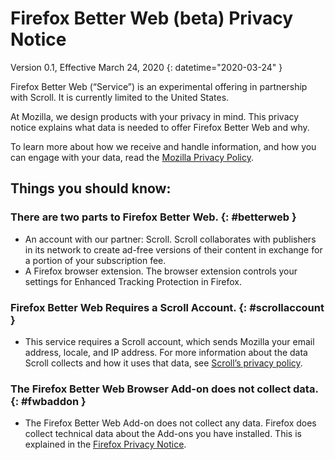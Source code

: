 # Firefox Better Web (beta) Privacy Notice

Version 0.1, Effective March 24, 2020
{: datetime="2020-03-24" }

Firefox Better Web (“Service”) is an experimental offering in partnership with Scroll. It is currently limited to the United States.

At Mozilla, we design products with your privacy in mind. This privacy notice explains what data is needed to offer Firefox Better Web and why.

To learn more about how we receive and handle information, and how you can engage with your data, read the [Mozilla Privacy Policy](https://www.mozilla.org/privacy/).

## Things you should know:

### There are two parts to Firefox Better Web. {: #betterweb }
* An account with our partner: Scroll. Scroll collaborates with publishers in its network to create ad-free versions of their content in exchange for a portion of your subscription fee.
* A Firefox browser extension. The browser extension controls your settings for Enhanced Tracking Protection in Firefox.

### Firefox Better Web Requires a Scroll Account. {: #scrollaccount }
* This service requires a Scroll account, which sends Mozilla your email address, locale, and IP address. For more information about the data Scroll collects and how it uses that data, see [Scroll’s privacy policy](https://scroll.com/privacy).

### The Firefox Better Web Browser Add-on does not collect data. {: #fwbaddon }
* The Firefox Better Web Add-on does not collect any data. Firefox does collect technical data about the Add-ons you have installed. This is explained in the [Firefox Privacy Notice](https://www.mozilla.org/privacy/firefox/#addons).
